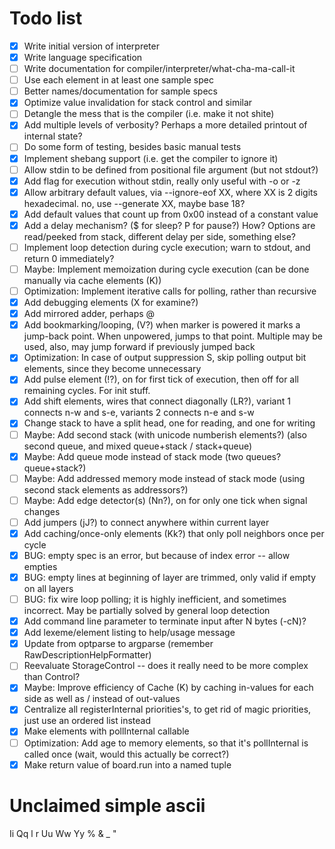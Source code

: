 # Todo list
- [x] Write initial version of interpreter
- [x] Write language specification
- [ ] Write documentation for compiler/interpreter/what-cha-ma-call-it
- [ ] Use each element in at least one sample spec
- [ ] Better names/documentation for sample specs
- [x] Optimize value invalidation for stack control and similar
- [ ] Detangle the mess that is the compiler (i.e. make it not shite)
- [x] Add multiple levels of verbosity? Perhaps a more detailed printout of internal state?
- [ ] Do some form of testing, besides basic manual tests
- [x] Implement shebang support (i.e. get the compiler to ignore it)
- [ ] Allow stdin to be defined from positional file argument (but not stdout?)
- [x] Add flag for execution without stdin, really only useful with -o or -z
- [x] Allow arbitrary default values, via --ignore-eof XX, where XX is 2 digits hexadecimal. no, use --generate XX, maybe base 18?
- [x] Add default values that count up from 0x00 instead of a constant value
- [x] Add a delay mechanism? ($ for sleep? P for pause?) How? Options are read/peeked from stack, different delay per side, something else?
- [ ] Implement loop detection during cycle execution; warn to stdout, and return 0 immediately?
- [ ] Maybe: Implement memoization during cycle execution (can be done manually via cache elements (K))
- [ ] Optimization: Implement iterative calls for polling, rather than recursive
- [x] Add debugging elements (X for examine?)
- [x] Add mirrored adder, perhaps @
- [x] Add bookmarking/looping, (V?) when marker is powered it marks a jump-back point. When unpowered, jumps to that point. Multiple may be used, also, may jump forward if previously jumped back
- [x] Optimization: In case of output suppression S, skip polling output bit elements, since they become unnecessary
- [x] Add pulse element (!?), on for first tick of execution, then off for all remaining cycles. For init stuff.
- [x] Add shift elements, wires that connect diagonally (LR?), variant 1 connects n-w and s-e, variants 2 connects n-e and s-w
- [x] Change stack to have a split head, one for reading, and one for writing
- [ ] Maybe: Add second stack (with unicode numberish elements?) (also second queue, and mixed queue+stack / stack+queue)
- [x] Maybe: Add queue mode instead of stack mode (two queues? queue+stack?)
- [ ] Maybe: Add addressed memory mode instead of stack mode (using second stack elements as addressors?)
- [ ] Maybe: Add edge detector(s) (Nn?), on for only one tick when signal changes
- [ ] Add jumpers (jJ?) to connect anywhere within current layer
- [x] Add caching/once-only elements (Kk?) that only poll neighbors once per cycle
- [x] BUG: empty spec is an error, but because of index error -- allow empties
- [x] BUG: empty lines at beginning of layer are trimmed, only valid if empty on all layers
- [ ] BUG: fix wire loop polling; it is highly inefficient, and sometimes incorrect. May be partially solved by general loop detection
- [x] Add command line parameter to terminate input after N bytes (-cN)?
- [x] Add lexeme/element listing to help/usage message
- [x] Update from optparse to argparse (remember RawDescriptionHelpFormatter)
- [ ] Reevaluate StorageControl -- does it really need to be more complex than Control?
- [x] Maybe: Improve efficiency of Cache (K) by caching in-values for each side as well as / instead of out-values
- [x] Centralize all registerInternal priorities's, to get rid of magic priorities, just use an ordered list instead
- [x] Make elements with pollInternal callable
- [ ] Optimization: Add age to memory elements, so that it's pollInternal is called once (wait, would this actually be correct?)
- [x] Make return value of board.run into a named tuple

# Unclaimed simple ascii
Ii Qq l r Uu Ww Yy % & _ "
